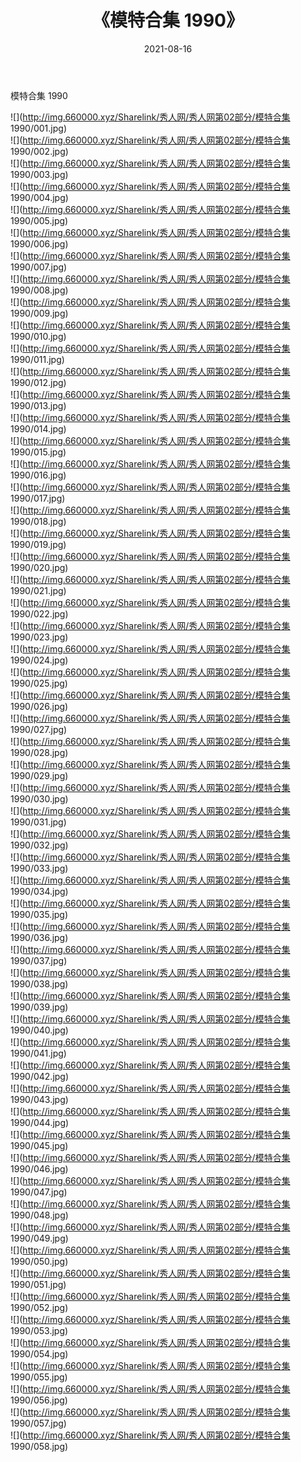﻿---
layout: post
title:  《模特合集 1990》
date:   2021-08-16
img: http://img.660000.xyz/Sharelink/秀人网/秀人网第02部分/模特合集 1990/000.jpg
categories: [美女, 清纯, 唯美]
---

模特合集 1990

  ![](http://img.660000.xyz/Sharelink/秀人网/秀人网第02部分/模特合集 1990/001.jpg) <br> ![](http://img.660000.xyz/Sharelink/秀人网/秀人网第02部分/模特合集 1990/002.jpg) <br> ![](http://img.660000.xyz/Sharelink/秀人网/秀人网第02部分/模特合集 1990/003.jpg) <br> ![](http://img.660000.xyz/Sharelink/秀人网/秀人网第02部分/模特合集 1990/004.jpg) <br> ![](http://img.660000.xyz/Sharelink/秀人网/秀人网第02部分/模特合集 1990/005.jpg) <br> ![](http://img.660000.xyz/Sharelink/秀人网/秀人网第02部分/模特合集 1990/006.jpg) <br> ![](http://img.660000.xyz/Sharelink/秀人网/秀人网第02部分/模特合集 1990/007.jpg) <br> ![](http://img.660000.xyz/Sharelink/秀人网/秀人网第02部分/模特合集 1990/008.jpg) <br> ![](http://img.660000.xyz/Sharelink/秀人网/秀人网第02部分/模特合集 1990/009.jpg) <br> ![](http://img.660000.xyz/Sharelink/秀人网/秀人网第02部分/模特合集 1990/010.jpg) <br> ![](http://img.660000.xyz/Sharelink/秀人网/秀人网第02部分/模特合集 1990/011.jpg) <br> ![](http://img.660000.xyz/Sharelink/秀人网/秀人网第02部分/模特合集 1990/012.jpg) <br> ![](http://img.660000.xyz/Sharelink/秀人网/秀人网第02部分/模特合集 1990/013.jpg) <br> ![](http://img.660000.xyz/Sharelink/秀人网/秀人网第02部分/模特合集 1990/014.jpg) <br> ![](http://img.660000.xyz/Sharelink/秀人网/秀人网第02部分/模特合集 1990/015.jpg) <br> ![](http://img.660000.xyz/Sharelink/秀人网/秀人网第02部分/模特合集 1990/016.jpg) <br> ![](http://img.660000.xyz/Sharelink/秀人网/秀人网第02部分/模特合集 1990/017.jpg) <br> ![](http://img.660000.xyz/Sharelink/秀人网/秀人网第02部分/模特合集 1990/018.jpg) <br> ![](http://img.660000.xyz/Sharelink/秀人网/秀人网第02部分/模特合集 1990/019.jpg) <br> ![](http://img.660000.xyz/Sharelink/秀人网/秀人网第02部分/模特合集 1990/020.jpg) <br> ![](http://img.660000.xyz/Sharelink/秀人网/秀人网第02部分/模特合集 1990/021.jpg) <br> ![](http://img.660000.xyz/Sharelink/秀人网/秀人网第02部分/模特合集 1990/022.jpg) <br> ![](http://img.660000.xyz/Sharelink/秀人网/秀人网第02部分/模特合集 1990/023.jpg) <br> ![](http://img.660000.xyz/Sharelink/秀人网/秀人网第02部分/模特合集 1990/024.jpg) <br> ![](http://img.660000.xyz/Sharelink/秀人网/秀人网第02部分/模特合集 1990/025.jpg) <br> ![](http://img.660000.xyz/Sharelink/秀人网/秀人网第02部分/模特合集 1990/026.jpg) <br> ![](http://img.660000.xyz/Sharelink/秀人网/秀人网第02部分/模特合集 1990/027.jpg) <br> ![](http://img.660000.xyz/Sharelink/秀人网/秀人网第02部分/模特合集 1990/028.jpg) <br> ![](http://img.660000.xyz/Sharelink/秀人网/秀人网第02部分/模特合集 1990/029.jpg) <br> ![](http://img.660000.xyz/Sharelink/秀人网/秀人网第02部分/模特合集 1990/030.jpg) <br> ![](http://img.660000.xyz/Sharelink/秀人网/秀人网第02部分/模特合集 1990/031.jpg) <br> ![](http://img.660000.xyz/Sharelink/秀人网/秀人网第02部分/模特合集 1990/032.jpg) <br> ![](http://img.660000.xyz/Sharelink/秀人网/秀人网第02部分/模特合集 1990/033.jpg) <br> ![](http://img.660000.xyz/Sharelink/秀人网/秀人网第02部分/模特合集 1990/034.jpg) <br> ![](http://img.660000.xyz/Sharelink/秀人网/秀人网第02部分/模特合集 1990/035.jpg) <br> ![](http://img.660000.xyz/Sharelink/秀人网/秀人网第02部分/模特合集 1990/036.jpg) <br> ![](http://img.660000.xyz/Sharelink/秀人网/秀人网第02部分/模特合集 1990/037.jpg) <br> ![](http://img.660000.xyz/Sharelink/秀人网/秀人网第02部分/模特合集 1990/038.jpg) <br> ![](http://img.660000.xyz/Sharelink/秀人网/秀人网第02部分/模特合集 1990/039.jpg) <br> ![](http://img.660000.xyz/Sharelink/秀人网/秀人网第02部分/模特合集 1990/040.jpg) <br> ![](http://img.660000.xyz/Sharelink/秀人网/秀人网第02部分/模特合集 1990/041.jpg) <br> ![](http://img.660000.xyz/Sharelink/秀人网/秀人网第02部分/模特合集 1990/042.jpg) <br> ![](http://img.660000.xyz/Sharelink/秀人网/秀人网第02部分/模特合集 1990/043.jpg) <br> ![](http://img.660000.xyz/Sharelink/秀人网/秀人网第02部分/模特合集 1990/044.jpg) <br> ![](http://img.660000.xyz/Sharelink/秀人网/秀人网第02部分/模特合集 1990/045.jpg) <br> ![](http://img.660000.xyz/Sharelink/秀人网/秀人网第02部分/模特合集 1990/046.jpg) <br> ![](http://img.660000.xyz/Sharelink/秀人网/秀人网第02部分/模特合集 1990/047.jpg) <br> ![](http://img.660000.xyz/Sharelink/秀人网/秀人网第02部分/模特合集 1990/048.jpg) <br> ![](http://img.660000.xyz/Sharelink/秀人网/秀人网第02部分/模特合集 1990/049.jpg) <br> ![](http://img.660000.xyz/Sharelink/秀人网/秀人网第02部分/模特合集 1990/050.jpg) <br> ![](http://img.660000.xyz/Sharelink/秀人网/秀人网第02部分/模特合集 1990/051.jpg) <br> ![](http://img.660000.xyz/Sharelink/秀人网/秀人网第02部分/模特合集 1990/052.jpg) <br> ![](http://img.660000.xyz/Sharelink/秀人网/秀人网第02部分/模特合集 1990/053.jpg) <br> ![](http://img.660000.xyz/Sharelink/秀人网/秀人网第02部分/模特合集 1990/054.jpg) <br> ![](http://img.660000.xyz/Sharelink/秀人网/秀人网第02部分/模特合集 1990/055.jpg) <br> ![](http://img.660000.xyz/Sharelink/秀人网/秀人网第02部分/模特合集 1990/056.jpg) <br> ![](http://img.660000.xyz/Sharelink/秀人网/秀人网第02部分/模特合集 1990/057.jpg) <br> ![](http://img.660000.xyz/Sharelink/秀人网/秀人网第02部分/模特合集 1990/058.jpg) <br>
